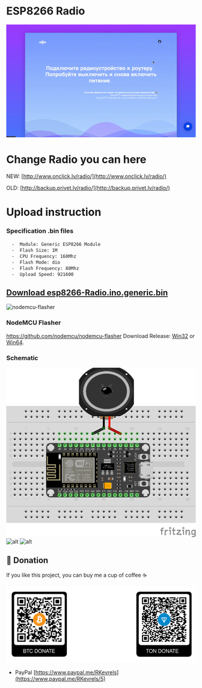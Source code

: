 # ESP8266 Radio

![video](https://raw.githubusercontent.com/renat2985/esp8266-Radio/master/tutorial/video.gif)


# Change Radio you can here 

NEW: [http://www.onclick.lv/radio/](http://www.onclick.lv/radio/)

OLD: [http://backup.privet.lv/radio/](http://backup.privet.lv/radio/)

# Upload instruction

### Specification .bin files
```
  -  Module: Generic ESP8266 Module
  -  Flash Size: 1M
  -  CPU Frequency: 160Mhz
  -  Flash Mode: dio
  -  Flash Frequency: 80Mhz
  -  Upload Speed: 921600
```

## [Download esp8266-Radio.ino.generic.bin](https://github.com/renat2985/esp8266-Radio/raw/master/esp8266-Radio.ino.generic.bin)

![nodemcu-flasher](https://raw.githubusercontent.com/renat2985/esp8266-Radio/master/tutorial/nodemcu-flasher.png)
### NodeMCU Flasher
https://github.com/nodemcu/nodemcu-flasher
Download Release: [Win32](https://github.com/nodemcu/nodemcu-flasher/blob/master/Win32/Release/ESP8266Flasher.exe) or [Win64](https://github.com/nodemcu/nodemcu-flasher/blob/master/Win64/Release/ESP8266Flasher.exe).


### Schematic

![alt](https://raw.githubusercontent.com/renat2985/esp8266-Radio/master/tutorial/NodeMCU_schematic.png)
![alt](https://raw.githubusercontent.com/renat2985/esp8266-Radio/master/tutorial/schematic.png)
![alt](https://raw.githubusercontent.com/renat2985/esp8266-Radio/master/tutorial/3.5.jpg)


## :battery: Donation
If you like this project, you can buy me a cup of coffee :coffee:

<img src="https://github.com/renat2985/toncoin_payment/blob/main/doc/donate.png" width="700px">

- PayPal [https://www.paypal.me/RKevrels](https://www.paypal.me/RKevrels/5)
